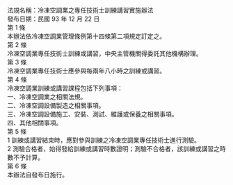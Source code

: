法規名稱：冷凍空調業之專任技術士訓練講習實施辦法  
發布日期：民國 93 年 12 月 22 日  
第 1 條  
本辦法依冷凍空調業管理條例第十四條第二項規定訂定之。  
第 2 條  
冷凍空調業專任技術士訓練或講習，中央主管機關得委託其他機構辦理。  
第 3 條  
冷凍空調業專任技術士應參與每兩年八小時之訓練或講習。  
第 4 條  
冷凍空調業訓練或講習課程包括下列事項：  
一、冷凍空調業之相關法規。  
二、冷凍空調設備製造之相關事項。  
三、冷凍空調設備施工、安裝、測試、維護或保養之相關事項。  
四、其他相關事項。  
第 5 條  
1 訓練或講習結束時，應對參與訓練之冷凍空調業專任技術士進行測驗。  
2 測驗合格者，始得發給訓練或講習時數證明；測驗不合格者，該訓練或講習之時數不予計算。  
第 6 條  
本辦法自發布日施行。  


